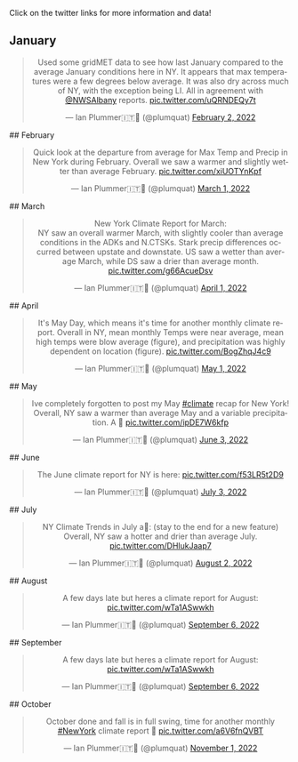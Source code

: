 Click on the twitter links for more information and data! 

## January
<center><blockquote class="twitter-tweet"><p lang="en" dir="ltr">Used some gridMET data to see how last January compared to the average January conditions here in NY. It appears that max temperatures were a few degrees below average. It was also dry across much of NY, with the exception being LI. All in agreement with <a href="https://twitter.com/NWSAlbany?ref_src=twsrc%5Etfw">@NWSAlbany</a> reports. <a href="https://t.co/uQRNDEQy7t">pic.twitter.com/uQRNDEQy7t</a></p>&mdash; Ian Plummer🇮🇹🏴󠁧󠁢󠁷󠁬󠁳󠁿 (@plumquat) <a href="https://twitter.com/plumquat/status/1488877257477304322?ref_src=twsrc%5Etfw">February 2, 2022</a></blockquote> <script async src="https://platform.twitter.com/widgets.js" charset="utf-8"></script></center>
## February
<center><blockquote class="twitter-tweet"><p lang="en" dir="ltr">Quick look at the departure from average for Max Temp and Precip in New York during February. Overall we saw a warmer and slightly wetter than average February. <a href="https://t.co/xiUOTYnKpf">pic.twitter.com/xiUOTYnKpf</a></p>&mdash; Ian Plummer🇮🇹🏴󠁧󠁢󠁷󠁬󠁳󠁿 (@plumquat) <a href="https://twitter.com/plumquat/status/1498690560701435907?ref_src=twsrc%5Etfw">March 1, 2022</a></blockquote> <script async src="https://platform.twitter.com/widgets.js" charset="utf-8"></script></center>
## March 
<center><blockquote class="twitter-tweet"><p lang="en" dir="ltr">New York Climate Report for March:<br>NY saw an overall warmer March, with slightly cooler than average conditions in the ADKs and N.CTSKs. Stark precip differences occurred between upstate and downstate. US saw a wetter than average March, while DS saw a drier than average month. <a href="https://t.co/g66AcueDsv">pic.twitter.com/g66AcueDsv</a></p>&mdash; Ian Plummer🇮🇹🏴󠁧󠁢󠁷󠁬󠁳󠁿 (@plumquat) <a href="https://twitter.com/plumquat/status/1509937868310994957?ref_src=twsrc%5Etfw">April 1, 2022</a></blockquote> <script async src="https://platform.twitter.com/widgets.js" charset="utf-8"></script></center>
## April
<center><blockquote class="twitter-tweet"><p lang="en" dir="ltr">It&#39;s May Day, which means it&#39;s time for another monthly climate report. Overall in NY, mean monthly Temps were near average, mean high temps were blow average (figure), and precipitation was highly dependent on location (figure). <a href="https://t.co/BogZhqJ4c9">pic.twitter.com/BogZhqJ4c9</a></p>&mdash; Ian Plummer🇮🇹🏴󠁧󠁢󠁷󠁬󠁳󠁿 (@plumquat) <a href="https://twitter.com/plumquat/status/1520791000515551232?ref_src=twsrc%5Etfw">May 1, 2022</a></blockquote> <script async src="https://platform.twitter.com/widgets.js" charset="utf-8"></script></center>
## May
<center><blockquote class="twitter-tweet"><p lang="en" dir="ltr">Ive completely forgotten to post my May <a href="https://twitter.com/hashtag/climate?src=hash&amp;ref_src=twsrc%5Etfw">#climate</a> recap for New York! Overall, NY saw a warmer than average May and a variable precipitation. A 🧵 <a href="https://t.co/ipDE7W6kfp">pic.twitter.com/ipDE7W6kfp</a></p>&mdash; Ian Plummer🇮🇹🏴󠁧󠁢󠁷󠁬󠁳󠁿 (@plumquat) <a href="https://twitter.com/plumquat/status/1532791337195552770?ref_src=twsrc%5Etfw">June 3, 2022</a></blockquote> <script async src="https://platform.twitter.com/widgets.js" charset="utf-8"></script></center>
## June
<center><blockquote class="twitter-tweet"><p lang="en" dir="ltr">The June climate report for NY is here: <a href="https://t.co/f53LR5t2D9">pic.twitter.com/f53LR5t2D9</a></p>&mdash; Ian Plummer🇮🇹🏴󠁧󠁢󠁷󠁬󠁳󠁿 (@plumquat) <a href="https://twitter.com/plumquat/status/1543606778432200704?ref_src=twsrc%5Etfw">July 3, 2022</a></blockquote> <script async src="https://platform.twitter.com/widgets.js" charset="utf-8"></script></center>
## July
<center><blockquote class="twitter-tweet"><p lang="en" dir="ltr">NY Climate Trends in July a🧵: (stay to the end for a new feature)<br>Overall, NY saw a hotter and drier than average July. <a href="https://t.co/DHlukJaap7">pic.twitter.com/DHlukJaap7</a></p>&mdash; Ian Plummer🇮🇹🏴󠁧󠁢󠁷󠁬󠁳󠁿 (@plumquat) <a href="https://twitter.com/plumquat/status/1554278926318534657?ref_src=twsrc%5Etfw">August 2, 2022</a></blockquote> <script async src="https://platform.twitter.com/widgets.js" charset="utf-8"></script></center>
## August
<center><blockquote class="twitter-tweet"><p lang="en" dir="ltr">A few days late but heres a climate report for August: <a href="https://t.co/wTa1ASwwkh">pic.twitter.com/wTa1ASwwkh</a></p>&mdash; Ian Plummer🇮🇹🏴󠁧󠁢󠁷󠁬󠁳󠁿 (@plumquat) <a href="https://twitter.com/plumquat/status/1567147779465568256?ref_src=twsrc%5Etfw">September 6, 2022</a></blockquote> <script async src="https://platform.twitter.com/widgets.js" charset="utf-8"></script></center>
## September
<center><blockquote class="twitter-tweet"><p lang="en" dir="ltr">A few days late but heres a climate report for August: <a href="https://t.co/wTa1ASwwkh">pic.twitter.com/wTa1ASwwkh</a></p>&mdash; Ian Plummer🇮🇹🏴󠁧󠁢󠁷󠁬󠁳󠁿 (@plumquat) <a href="https://twitter.com/plumquat/status/1567147779465568256?ref_src=twsrc%5Etfw">September 6, 2022</a></blockquote> <script async src="https://platform.twitter.com/widgets.js" charset="utf-8"></script></center>
## October
<center><blockquote class="twitter-tweet"><p lang="en" dir="ltr">October done and fall is in full swing, time for another monthly <a href="https://twitter.com/hashtag/NewYork?src=hash&amp;ref_src=twsrc%5Etfw">#NewYork</a> climate report 🧵 <a href="https://t.co/a6V6fnQVBT">pic.twitter.com/a6V6fnQVBT</a></p>&mdash; Ian Plummer🇮🇹🏴󠁧󠁢󠁷󠁬󠁳󠁿 (@plumquat) <a href="https://twitter.com/plumquat/status/1587464448872259584?ref_src=twsrc%5Etfw">November 1, 2022</a></blockquote> <script async src="https://platform.twitter.com/widgets.js" charset="utf-8"></script></center>
